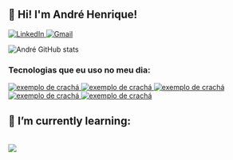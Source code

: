 ## 👋  Hi! I'm André Henrique!

<div estilo="exibição: flex; lacuna: 3px;">
  <a href="https://www.linkedin.com/in/andrew-henrique/">
    <img src="https://github.com/henrique-andre/icons/blob/main/linkedin1.svg" alt="LinkedIn">
  </a>
  <a href="mailto: andre.henrique261@gmail.com">
    <img src="https://github.com/henrique-andre/icons/blob/main/gmail1.svg" alt="Gmail">
  </a>
</div >


![André GitHub stats](https://github-readme-stats.vercel.app/api?username=henrique-andre&show_icons=true&theme=tokyonight)



### Tecnologias que eu uso no meu dia:

 <a href="#">
    <img src="https://github.com/henrique-andre/icons/blob/main/python.svg" alt="exemplo de crachá" estilo="alinhamento vertical: topooooo margem: 6px 4px">
    <img src="https://github.com/henrique-andre/icons/blob/main/powershell.svg" alt="exemplo de crachá" estilo="alinhamento vertical: topooooo margem: 6px 4px">
    <img src="https://github.com/henrique-andre/icons/blob/main/visualstudio_code.svg" alt="exemplo de crachá" estilo="alinhamento vertical: topooooo margem: 6px 4px">
    <img src="https://github.com/henrique-andre/icons/blob/main/jetbrains_pycharm.svg" alt="exemplo de crachá" estilo="alinhamento vertical: topooooo margem: 6px 4px">
    <img src="https://github.com/henrique-andre/icons/blob/main/cisco.svg" alt="exemplo de crachá" estilo="alinhamento vertical: topooooo margem: 6px 4px">
  </a> 



 <!-- <a href="#">
    <img src="https://img.shields.io/badge/Windows-0078D4.svg" alt="example badge" style="vertical-align:top margin:6px 4px">
    <img src="https://img.shields.io/badge/Powershell-2CA5E0.svg" alt="example badge" style="vertical-align:top margin:6px 4px">
    <img src="https://img.shields.io/badge/PostgreSQL-316192" alt="example badge" style="vertical-align:top margin:6px 4px">
    <img src="https://img.shields.io/badge/Powershell-2CA5E0.svg?" alt="example badge" style="vertical-align:top margin:6px 4px">
  </a>  -->

<h2>🌱 I’m currently learning: </h2>
<br/>
<div>
  <a href="https://skillicons.dev">
    <img src=https://skillicons.dev/icons?i=py,vscode,git," /><br/>
  </a>
</div>
  



